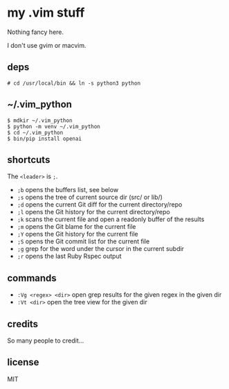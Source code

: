 
# my .vim stuff

Nothing fancy here.

I don't use gvim or macvim.


## deps

```
# cd /usr/local/bin && ln -s python3 python
```

## ~/.vim_python

```
$ mdkir ~/.vim_python
$ python -m venv ~/.vim_python
$ cd ~/.vim_python
$ bin/pip install openai
```


## shortcuts

The `<leader>` is `;`.

* `;b` opens the buffers list, see below
* `;s` opens the tree of current source dir (src/ or lib/)
* `;d` opens the current Git diff for the current directory/repo
* `;l` opens the Git history for the current directory/repo
* `;k` scans the current file and open a readonly buffer of the results
* `;m` opens the Git blame for the current file
* `;Y` opens the Git history for the current file
* `;S` opens the Git commit list for the current file
* `;g` grep for the word under the cursor in the current subdir
* `;r` opens the last Ruby Rspec output


## commands

* `:Vg <regex> <dir>` open grep results for the given regex in the given dir
* `:Vt <dir>` open the tree view for the given dir


## credits

So many people to credit...


## license

MIT

